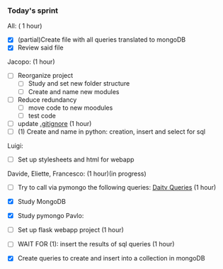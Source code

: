 ### Today's sprint

All:
( 1 hour)
- [x] (partial)Create file with all queries translated to mongoDB
- [x] Review said file

Jacopo:
(1 hour)
- [ ] Reorganize project
    - [ ] Study and set new folder structure
    - [ ] Create and name new modules
- [ ] Reduce redundancy
    - [ ] move code to new moodules
    - [ ] test code
- [ ] update [.gitignore](https://github.com/Netherfield/daitv/blob/main/.gitignore)
(1 hour)
- [ ] (1) Create and name in python: creation, insert and select for sql

Luigi:
- [ ] Set up stylesheets and html for webapp

Davide, Eliette, Francesco:
(1 hour)(in progress)
- [ ] Try to call via pymongo the following queries: [Daitv Queries](https://github.com/Netherfield/daitv/blob/main/docs/queries.md)
(1 hour)
- [x] Study MongoDB
- [x] Study pymongo
Pavlo:
- [ ] Set up flask webapp project
(1 hour)
- [ ] WAIT FOR (1): insert the results of sql queries
(1 hour)
- [x] Create queries to create and insert into a collection in mongoDB






